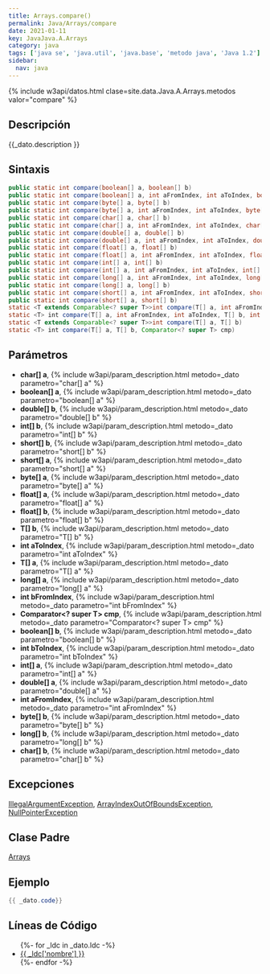 ```yaml
---
title: Arrays.compare()
permalink: Java/Arrays/compare
date: 2021-01-11
key: JavaJava.A.Arrays
category: java
tags: ['java se', 'java.util', 'java.base', 'metodo java', 'Java 1.2']
sidebar: 
  nav: java
---
```


{% include w3api/datos.html clase=site.data.Java.A.Arrays.metodos valor="compare" %}

## Descripción
{{_dato.description }}

## Sintaxis
~~~java
public static int compare(boolean[] a, boolean[] b)
public static int compare(boolean[] a, int aFromIndex, int aToIndex, boolean[] b, int bFromIndex, int bToIndex)
public static int compare(byte[] a, byte[] b)
public static int compare(byte[] a, int aFromIndex, int aToIndex, byte[] b, int bFromIndex, int bToIndex)
public static int compare(char[] a, char[] b)
public static int compare(char[] a, int aFromIndex, int aToIndex, char[] b, int bFromIndex, int bToIndex)
public static int compare(double[] a, double[] b)
public static int compare(double[] a, int aFromIndex, int aToIndex, double[] b, int bFromIndex, int bToIndex)
public static int compare(float[] a, float[] b)
public static int compare(float[] a, int aFromIndex, int aToIndex, float[] b, int bFromIndex, int bToIndex)
public static int compare(int[] a, int[] b)
public static int compare(int[] a, int aFromIndex, int aToIndex, int[] b, int bFromIndex, int bToIndex)
public static int compare(long[] a, int aFromIndex, int aToIndex, long[] b, int bFromIndex, int bToIndex)
public static int compare(long[] a, long[] b)
public static int compare(short[] a, int aFromIndex, int aToIndex, short[] b, int bFromIndex, int bToIndex)
public static int compare(short[] a, short[] b)
static <T extends Comparable<? super T>>int compare(T[] a, int aFromIndex, int aToIndex, T[] b, int bFromIndex, int bToIndex)
static <T> int compare(T[] a, int aFromIndex, int aToIndex, T[] b, int bFromIndex, int bToIndex, Comparator<? super T> cmp)
static <T extends Comparable<? super T>>int compare(T[] a, T[] b)
static <T> int compare(T[] a, T[] b, Comparator<? super T> cmp)
~~~

## Parámetros
* **char[] a**,  {% include w3api/param_description.html metodo=_dato parametro="char[] a" %}
* **boolean[] a**,  {% include w3api/param_description.html metodo=_dato parametro="boolean[] a" %}
* **double[] b**,  {% include w3api/param_description.html metodo=_dato parametro="double[] b" %}
* **int[] b**,  {% include w3api/param_description.html metodo=_dato parametro="int[] b" %}
* **short[] b**,  {% include w3api/param_description.html metodo=_dato parametro="short[] b" %}
* **short[] a**,  {% include w3api/param_description.html metodo=_dato parametro="short[] a" %}
* **byte[] a**,  {% include w3api/param_description.html metodo=_dato parametro="byte[] a" %}
* **float[] a**,  {% include w3api/param_description.html metodo=_dato parametro="float[] a" %}
* **float[] b**,  {% include w3api/param_description.html metodo=_dato parametro="float[] b" %}
* **T[] b**,  {% include w3api/param_description.html metodo=_dato parametro="T[] b" %}
* **int aToIndex**,  {% include w3api/param_description.html metodo=_dato parametro="int aToIndex" %}
* **T[] a**,  {% include w3api/param_description.html metodo=_dato parametro="T[] a" %}
* **long[] a**,  {% include w3api/param_description.html metodo=_dato parametro="long[] a" %}
* **int bFromIndex**,  {% include w3api/param_description.html metodo=_dato parametro="int bFromIndex" %}
* **Comparator&lt;? super T&gt; cmp**,  {% include w3api/param_description.html metodo=_dato parametro="Comparator<? super T> cmp" %}
* **boolean[] b**,  {% include w3api/param_description.html metodo=_dato parametro="boolean[] b" %}
* **int bToIndex**,  {% include w3api/param_description.html metodo=_dato parametro="int bToIndex" %}
* **int[] a**,  {% include w3api/param_description.html metodo=_dato parametro="int[] a" %}
* **double[] a**,  {% include w3api/param_description.html metodo=_dato parametro="double[] a" %}
* **int aFromIndex**,  {% include w3api/param_description.html metodo=_dato parametro="int aFromIndex" %}
* **byte[] b**,  {% include w3api/param_description.html metodo=_dato parametro="byte[] b" %}
* **long[] b**,  {% include w3api/param_description.html metodo=_dato parametro="long[] b" %}
* **char[] b**,  {% include w3api/param_description.html metodo=_dato parametro="char[] b" %}

## Excepciones
[IllegalArgumentException](/Java/IllegalArgumentException/), [ArrayIndexOutOfBoundsException](/Java/ArrayIndexOutOfBoundsException/), [NullPointerException](/Java/NullPointerException/)

## Clase Padre
[Arrays](/Java/Arrays/)

## Ejemplo
~~~java
{{ _dato.code}}
~~~

## Líneas de Código
<ul>
{%- for _ldc in _dato.ldc -%}
   <li>
       <a href="{{_ldc['url'] }}">{{ _ldc['nombre'] }}</a>
   </li>
{%- endfor -%}
</ul>
